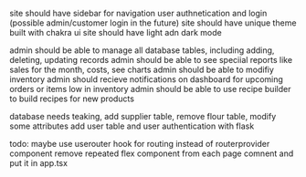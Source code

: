 site should have sidebar for navigation
user authnetication and login (possible admin/customer login in the future)
site should have unique theme built with chakra ui
site should have light adn dark mode

admin should be able to manage all database tables, including adding, deleting, updating records
admin should be able to see speciial reports like sales for the month, costs, see charts
admin should be able to modifiy inventory
admin should recieve notifications on dashboard for upcoming orders or items low in inventory
admin should be able to use recipe builder to build recipes for new products

database needs teaking, add supplier table, remove flour table, modify some attributes
add user table and user authentication with flask

todo:
maybe use userouter hook for routing instead of routerprovider component
remove repeated flex component from each page comnent and put it in app.tsx 